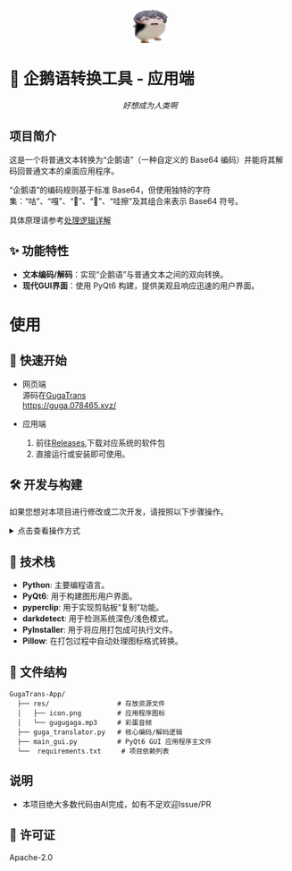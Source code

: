 
<p align="center">
  <img src="./res/icon.png" alt="企鹅语转换工具图标">
</p>


<p align="center">
  <h1>🐧 企鹅语转换工具 - 应用端</h1>
</p>

<p align="center"><em>好想成为人类啊</em></p>

## 项目简介

这是一个将普通文本转换为“企鹅语”（一种自定义的 Base64 编码）并能将其解码回普通文本的桌面应用程序。

“企鹅语”的编码规则基于标准 Base64，但使用独特的字符集：“咕”、“嘎”、“🐧”、“🍄”、“哇擦”及其组合来表示 Base64 符号。

具体原理请参考[处理逻辑详解](./LOGIC.md)


## ✨ 功能特性

*   **文本编码/解码**：实现“企鹅语”与普通文本之间的双向转换。
*   **现代GUI界面**：使用 PyQt6 构建，提供美观且响应迅速的用户界面。

# 使用

## 🚀 快速开始 
- 网页端  
    源码在[GugaTrans](https://github.com/enKl03B/GugaTrans)  
    https://guga.078465.xyz/

- 应用端
    1.  前往[Releases](https://github.com/enKl03B/GugaTranslator-App/releases),下载对应系统的软件包
    2. 直接运行或安装即可使用。

## 🛠️ 开发与构建 

如果您想对本项目进行修改或二次开发，请按照以下步骤操作。

<details>
<summary>点击查看操作方式</summary>

### 1. 环境设置

**克隆仓库**
如果您从 Git 仓库获取代码，请先克隆它：
```bash
git clone https://github.com/enKl03B/GugaTranslator-App.git
cd GugaTrans-App
```
(如果已经下载了项目文件，请跳过此步骤)

**创建并激活虚拟环境**
强烈建议使用虚拟环境来管理项目依赖。
```bash
# 创建虚拟环境
python -m venv .venv

# 激活虚拟环境 (Windows PowerShell)
.venv\Scripts\Activate.ps1
```

**安装依赖**
激活虚拟环境后，安装 `requirements.txt` 文件中列出的所有依赖项：
```bash
pip install -r requirements.txt
```

### 2. 运行应用

在激活虚拟环境的情况下，从项目根目录运行 `main_gui.py` 文件：
```bash
python main_gui.py
```

### 3. 打包应用

如果您想将应用打包成一个独立的可执行文件，请运行以下命令：
```bash
pyinstaller --onefile --windowed --name GugaTranslator --icon="res/icon.png" --add-data="res;res" main_gui.py
```
打包成功后，可执行文件会生成在 `dist` 文件夹中。

</details>

## 🔧 技术栈

*   **Python**: 主要编程语言。
*   **PyQt6**: 用于构建图形用户界面。
*   **pyperclip**: 用于实现剪贴板“复制”功能。
*   **darkdetect**: 用于检测系统深色/浅色模式。
*   **PyInstaller**: 用于将应用打包成可执行文件。
*   **Pillow**: 在打包过程中自动处理图标格式转换。

## 📂 文件结构

```
GugaTrans-App/
  ├── res/                 # 存放资源文件
  │   ├── icon.png         # 应用程序图标
  │   └── gugugaga.mp3     # 彩蛋音频
  ├── guga_translator.py   # 核心编码/解码逻辑
  ├── main_gui.py          # PyQt6 GUI 应用程序主文件
  └──  requirements.txt     # 项目依赖列表
```

## 说明
- 本项目绝大多数代码由AI完成，如有不足欢迎Issue/PR


## 📃 许可证
Apache-2.0